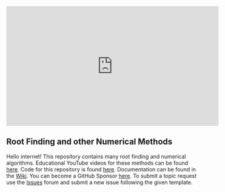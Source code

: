 <iframe width="560" height="315" align="middle" src="https://www.youtube.com/embed/YpSKjCo9M-8" frameborder="0" allow="accelerometer; autoplay; encrypted-media; gyroscope; picture-in-picture" allowfullscreen></iframe>

## Root Finding and other Numerical Methods

Hello internet! This repository contains many root finding and numerical algorithms. Educational YouTube videos for these methods can be found [here](https://www.youtube.com/OscarVeliz). Code for this repository is found [here](https://github.com/osveliz/numerical-veliz). Documentation can be found in the [Wiki](https://github.com/osveliz/numerical-veliz/wiki). You can become a GitHub Sponsor [here](https://github.com/sponsors/osveliz). To submit a topic request use the [Issues](https://github.com/osveliz/numerical-veliz/issues) forum and submit a new issue following the given template.
